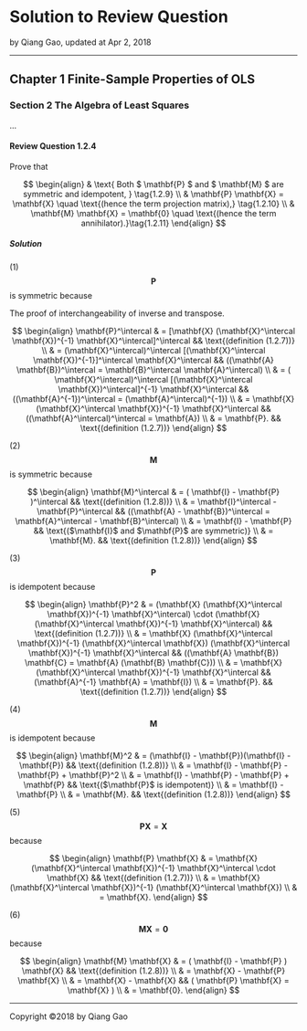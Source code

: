 # Solution to Review Question

by Qiang Gao, updated at Apr 2, 2018

---

## Chapter 1 Finite-Sample Properties of OLS

### Section 2 The Algebra of Least Squares

...

#### Review Question 1.2.4

Prove that

$$
\begin{align}
&
\text{ Both $ \mathbf{P} $ and $ \mathbf{M} $ are symmetric and idempotent, }
\tag{1.2.9}
\\ &
\mathbf{P} \mathbf{X} = \mathbf{X} \quad
\text{(hence the term projection matrix),}
\tag{1.2.10}
\\ &
\mathbf{M} \mathbf{X} = \mathbf{0} \quad
\text{(hence the term annihilator).}\tag{1.2.11}
\end{align}
$$

##### Solution

(1) $$ \mathbf{P} $$ is symmetric because

The proof of interchangeability of inverse and transpose.

$$
\begin{align}
\mathbf{P}^\intercal 
& =
[\mathbf{X} (\mathbf{X}^\intercal \mathbf{X})^{-1}
\mathbf{X}^\intercal]^\intercal
&&
\text{(definition (1.2.7))}
\\ & =
(\mathbf{X}^\intercal)^\intercal
[(\mathbf{X}^\intercal \mathbf{X})^{-1}]^\intercal
\mathbf{X}^\intercal
&&
((\mathbf{A} \mathbf{B})^\intercal = 
\mathbf{B}^\intercal \mathbf{A}^\intercal)
\\ & = 
( \mathbf{X}^\intercal)^\intercal
[(\mathbf{X}^\intercal \mathbf{X})^\intercal]^{-1}
\mathbf{X}^\intercal
&&
((\mathbf{A}^{-1})^\intercal =
(\mathbf{A}^\intercal)^{-1})
\\ & =
\mathbf{X} (\mathbf{X}^\intercal \mathbf{X})^{-1}
\mathbf{X}^\intercal
&&
((\mathbf{A}^\intercal)^\intercal = \mathbf{A})
\\ & =
\mathbf{P}.
&&
\text{(definition (1.2.7))}
\end{align}
$$

(2) $$ \mathbf{M} $$ is symmetric because

$$
\begin{align}
\mathbf{M}^\intercal
& =
( \mathbf{I} - \mathbf{P} )^\intercal
&&
\text{(definition (1.2.8))}
\\ & =
\mathbf{I}^\intercal - \mathbf{P}^\intercal
&&
((\mathbf{A} - \mathbf{B})^\intercal =
\mathbf{A}^\intercal - \mathbf{B}^\intercal)
\\ & =
\mathbf{I} - \mathbf{P}
&&
\text{($\mathbf{I}$ and $\mathbf{P}$ are symmetric)}
\\ & =
\mathbf{M}.
&&
\text{(definition (1.2.8))}
\end{align}
$$

(3) $$ \mathbf{P} $$ is idempotent because

$$
\begin{align}
\mathbf{P}^2
& =
(\mathbf{X} (\mathbf{X}^\intercal \mathbf{X})^{-1}
\mathbf{X}^\intercal) \cdot (\mathbf{X}
(\mathbf{X}^\intercal \mathbf{X})^{-1}
\mathbf{X}^\intercal)
&&
\text{(definition (1.2.7))}
\\ & =
\mathbf{X} (\mathbf{X}^\intercal \mathbf{X})^{-1}
(\mathbf{X}^\intercal \mathbf{X})
(\mathbf{X}^\intercal \mathbf{X})^{-1}
\mathbf{X}^\intercal
&&
((\mathbf{A} \mathbf{B}) \mathbf{C} =
\mathbf{A} (\mathbf{B} \mathbf{C}))
\\ & =
\mathbf{X} (\mathbf{X}^\intercal \mathbf{X})^{-1}
\mathbf{X}^\intercal
&&
(\mathbf{A}^{-1} \mathbf{A} = \mathbf{I})
\\ & = 
\mathbf{P}.
&&
\text{(definition (1.2.7))}
\end{align}
$$

(4) $$ \mathbf{M} $$ is idempotent because

$$
\begin{align}
\mathbf{M}^2
& = 
(\mathbf{I} - \mathbf{P})(\mathbf{I} - \mathbf{P})
&&
\text{(definition (1.2.8))}
\\ & =
\mathbf{I} - \mathbf{P} - \mathbf{P} + \mathbf{P}^2
\\ & =
\mathbf{I} - \mathbf{P} - \mathbf{P} + \mathbf{P}
&&
\text{($\mathbf{P}$ is idempotent)}
\\ & =
\mathbf{I} - \mathbf{P}
\\ & =
\mathbf{M}.
&&
\text{(definition (1.2.8))}
\end{align}
$$

(5) $$ \mathbf{P} \mathbf{X} = \mathbf{X} $$ because

$$
\begin{align}
\mathbf{P} \mathbf{X} 
& = 
\mathbf{X} (\mathbf{X}^\intercal \mathbf{X})^{-1}
\mathbf{X}^\intercal \cdot \mathbf{X}
&&
\text{(definition (1.2.7))}
\\ & =
\mathbf{X} (\mathbf{X}^\intercal \mathbf{X})^{-1}
(\mathbf{X}^\intercal \mathbf{X})
\\ & =
\mathbf{X}.
\end{align}
$$

(6) $$ \mathbf{M} \mathbf{X} = \mathbf{0} $$ because

$$
\begin{align}
\mathbf{M} \mathbf{X} 
& =
( \mathbf{I} - \mathbf{P} ) \mathbf{X}
&&
\text{(definition (1.2.8))}
\\ & =
\mathbf{X} - \mathbf{P} \mathbf{X}
\\ & =
\mathbf{X} - \mathbf{X}
&&
( \mathbf{P} \mathbf{X} = \mathbf{X} )
\\ & = \mathbf{0}.
\end{align}
$$

---

Copyright ©2018 by Qiang Gao
